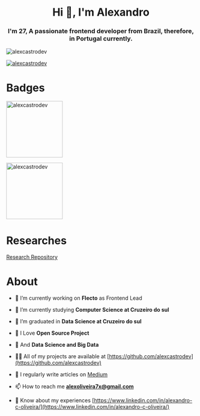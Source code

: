 <h1 align="center">Hi 👋, I'm Alexandro</h1>
<h3 align="center">I'm 27, A passionate frontend developer from Brazil, therefore, in Portugal currently.</h3>

<p align="left"> <img src="https://komarev.com/ghpvc/?username=alexcastrodev&label=Profile%20views&color=0e75b6&style=flat" alt="alexcastrodev" /> </p>

<p align="left"> <a href="https://github.com/ryo-ma/github-profile-trophy"><img src="https://github-profile-trophy-kappa.vercel.app/?username=alexcastrodev" alt="alexcastrodev" /></a> </p>

#  Badges


<p>
<a href="https://openprofile.dev/profile/alexcastro.dev"> <img width="150" src="https://images.credly.com/images/abf73960-edd2-4115-9ab9-e42e9fd967e9/JSLandia.png" alt="alexcastrodev" /> </a>

<a href="https://openprofile.dev/profile/alexcastro.dev"> <img width="150"  src="https://images.credly.com/images/849aaaef-6b42-4893-b3a4-97be930ae015/LF_logobadge.png" alt="alexcastrodev" /> </a>
</p>

# Researches

[Research Repository](https://github.com/orgs/castro-research/repositories)


# About

- 🔭 I’m currently working on **Flecto** as Frontend Lead

- 🌱 I’m currently studying **Computer Science at Cruzeiro do sul**

- 🌱 I’m graduated in **Data Science at Cruzeiro do sul**

- 💖 I Love **Open Source Project**

- 💖 And **Data Science and Big Data**

- 👨‍💻 All of my projects are available at [https://github.com/alexcastrodev](https://github.com/alexcastrodev)

- 📝 I regularly write articles on [Medium](https://medium.com/@alexcastro-devbr)

- 📫 How to reach me **alexoliveira7x@gmail.com**

- 📄 Know about my experiences [https://www.linkedin.com/in/alexandro-c-oliveira/](https://www.linkedin.com/in/alexandro-c-oliveira/)
